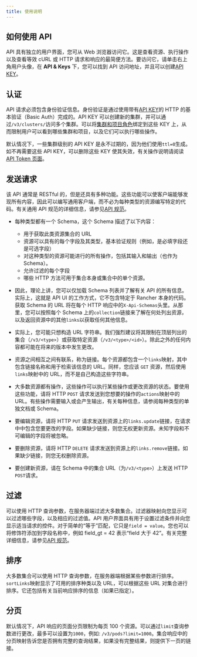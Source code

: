 ```yaml
---
title: 使用说明
---
```


## 如何使用 API

API 具有独立的用户界面，您可从 Web 浏览器访问它。这是查看资源、执行操作以及查看等效 cURL 或 HTTP 请求和响应的最简便方法。要访问它，请单击右上角用户头像，在 **API & Keys** 下，您可以找到 API 访问地址，并且可以创建[API KEY](/docs/user-settings/api-keys/_index)。

## 认证

API 请求必须包含身份验证信息。身份验证是通过使用带有[API KEY](/docs/user-settings/api-keys/_index)的 HTTP 的基本验证（Basic Auth）完成的。API KEY 可以创建新的集群，并可以通过`/v3/clusters/`访问多个集群。可以将[集群和项目角色](/docs/admin-settings/rbac/cluster-project-roles/_index)绑定到这些 KEY 上，从而限制用户可以看到哪些集群和项目，以及它们可以执行哪些操作。

默认情况下，一些集群级别的 API KEY 是永不过期的，因为他们使用`ttl=0`生成。如不再需要这些 API KEY，可以删除这些 KEY 使其失效，有关操作说明请阅读[API Token 页面](/docs/api/api-tokens/_index)。

## 发送请求

该 API 通常是 RESTful 的，但是还具有多种功能。这些功能可以使客户端能够发现所有内容，因此可以编写通用客户端，而不必为每种类型的资源编写特定的代码。有关通用 API 规范的详细信息，请参见[API 规范](https://github.com/rancher/api-spec/blob/master/specification.md)。

- 每种类型都有一个 Schema，这个 Schema 描述了以下内容：

  - 用于获取此类资源集合的 URL
  - 资源可以具有的每个字段及其类型，基本验证规则（例如，是必填字段还是可选字段）
  - 对这种类型的资源可能进行的所有操作，包括其输入和输出（也作为 Schema）。
  - 允许过滤的每个字段
  - 哪些 HTTP 方法可用于集合本身或集合中的单个资源。

- 因此，理论上讲，您可以仅加载 Schema 列表并了解有关 API 的所有信息。实际上，这就是 API UI 的工作方式，它不包含特定于 Rancher 本身的代码。获取 Schema 的 URL 将在每个 HTTP 响应中的`X-Api-Schemas`头里。从那里，您可以按照每个 Schema 上的`collection`链接来了解在何处列出资源，以及返回资源中的其他`links`以获取任何其他信息。

- 实际上，您可能只想构造 URL 字符串。我们强烈建议将其限制在顶层列出的集合（`/v3/<type>`）或获取特定资源（`/v3/<type>/<id>`）。除此之外的任何内容都可能在将来的版本中发生更改。

- 资源之间相互之间有联系，称为链接。每个资源都包含一个`links`映射，其中包含链接名称和用于检索该信息的 URL。同样，您应该 `GET` 资源，然后使用`links`映射中的 URL，而不是自己构造这些字符串。

- 大多数资源都有操作，这些操作可以执行某些操作或更改资源的状态。要使用这些功能，请将 HTTP `POST` 请求发送到您想要的操作的`actions`映射中的 URL。有些操作需要输入或会产生输出，有关每种信息，请参阅每种类型的单独文档或 Schema。

- 要编辑资源，请将 HTTP `PUT` 请求发送到资源上的`links.update`链接，在请求中中包含您要更改的字段。如果缺少链接，则您无权更新资源。未知字段和不可编辑的字段将被忽略。

- 要删除资源，请将 HTTP `DELETE` 请求发送到资源上的`links.remove`链接。如果缺少链接，则您无权删除资源。

- 要创建新资源，请在 Schema 中的集合 URL（为`/v3/<type>`）上发送 HTTP `POST`请求。

## 过滤

可以使用 HTTP 查询参数，在服务器端过滤大多数集合。过滤器映射向您显示可以过滤哪些字段，以及相应的过滤值。API 用户界面具有用于设置过滤条件并向您显示适当请求的控件。对于简单的“等于”匹配，它只是`field = value`。您也可以将修饰符添加到字段名称中，例如 field_gt = 42 表示“field 大于 42”。有关完整详细信息，请参见[API 规范](https://github.com/rancher/api-spec/blob/master/specification.md#filtering)。

## 排序

大多数集合可以使用 HTTP 查询参数，在服务器端根据某些参数进行排序。`sortLinks`映射显示了可用的排序种类以及 URL，可以根据这些 URL 对集合进行排序。它还包括有关当前响应排序的信息（如果已指定）。

## 分页

默认情况下，API 响应的页面分页限制为每页 100 个资源。可以通过`limit`查询参数进行更改，最多可以设置为`1000`，例如: `/v3/pods?limit=1000`。集合响应中的分页映射告诉您是否拥有完整的查询结果，如果没有完整结果，则提供下一页的链接。
